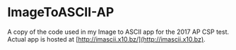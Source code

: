 # ImageToASCII-AP
A copy of the code used in my Image to ASCII app for the 2017 AP CSP test. Actual app is hosted at [http://imascii.x10.bz/](http://imascii.x10.bz).
